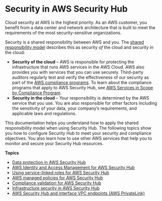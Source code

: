 # Security in AWS Security Hub<a name="security"></a>

Cloud security at AWS is the highest priority\. As an AWS customer, you benefit from a data center and network architecture that is built to meet the requirements of the most security\-sensitive organizations\.

Security is a shared responsibility between AWS and you\. The [shared responsibility model](http://aws.amazon.com/compliance/shared-responsibility-model/) describes this as security *of* the cloud and security *in* the cloud:
+ **Security of the cloud** – AWS is responsible for protecting the infrastructure that runs AWS services in the AWS Cloud\. AWS also provides you with services that you can use securely\. Third\-party auditors regularly test and verify the effectiveness of our security as part of the [AWS compliance programs](http://aws.amazon.com/compliance/programs/)\. To learn about the compliance programs that apply to AWS Security Hub, see [AWS Services in Scope by Compliance Program](http://aws.amazon.com/compliance/services-in-scope/)\.
+ **Security in the cloud** – Your responsibility is determined by the AWS service that you use\. You are also responsible for other factors including the sensitivity of your data, your company’s requirements, and applicable laws and regulations\.

This documentation helps you understand how to apply the shared responsibility model when using Security Hub\. The following topics show you how to configure Security Hub to meet your security and compliance objectives\. You also learn how to use other AWS services that help you to monitor and secure your Security Hub resources\.

**Topics**
+ [Data protection in AWS Security Hub](data-protection.md)
+ [AWS Identity and Access Management for AWS Security Hub](security-iam.md)
+ [Using service\-linked roles for AWS Security Hub](using-service-linked-roles.md)
+ [AWS managed policies for AWS Security Hub](security-iam-awsmanpol.md)
+ [Compliance validation for AWS Security Hub](SERVICENAME-compliance.md)
+ [Infrastructure security in AWS Security Hub](infrastructure-security.md)
+ [AWS Security Hub and interface VPC endpoints \(AWS PrivateLink\)](security-vpc-endpoints.md)